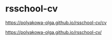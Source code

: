 # rsschool-cv
https://polyakowa-olga.github.io/rsschool-cv/cv

https://polyakowa-olga.github.io/rsschool-cv/